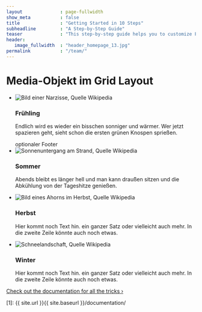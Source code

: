 ```yaml
---
layout              : page-fullwidth
show_meta           : false
title               : "Getting Started in 10 Steps"
subheadline         : "A Step-by-Step Guide"
teaser              : "This step-by-step guide helps you to customize Feeling Responsive to your needs."
header:
   image_fullwidth  : "header_homepage_13.jpg"
permalink           : "/team/"
---
```


<h1>Media-Objekt im Grid Layout</h1>
<ul class="media">
	<li> <img src="https://wiki.selfhtml.org/images/f/f1/Fr%C3%BChling.png" alt="Bild einer Narzisse, Quelle Wikipedia">
		<h3>Frühling</h3>
		<p>Endlich wird es wieder ein bisschen sonniger und wärmer. Wer jetzt spazieren geht,
			sieht schon die ersten grünen Knospen sprießen. </p>
		<footer> optionaler Footer </footer>
	</li>
	<li> <img src="https://wiki.selfhtml.org/images/8/8f/Sommer.png" alt="Sonnenuntergang am Strand, Quelle Wikipedia">
		<h3>Sommer</h3>
		<p>Abends bleibt es länger hell und man kann draußen sitzen und die Abkühlung von
			der Tageshitze genießen. </p>
	</li>
	<li> <img src="https://wiki.selfhtml.org/images/5/59/Herbst.png" alt="Bild eines Ahorns im Herbst, Quelle Wikipedia">
		<h3>Herbst</h3>
		<p>Hier kommt noch Text hin. ein ganzer Satz oder vielleicht auch mehr. In die zweite
			Zeile könnte auch noch etwas.</p>
	</li>
	<li> <img src="https://wiki.selfhtml.org/images/a/a7/Winter.png" alt="Schneelandschaft, Quelle Wikipedia">
		<h3>Winter</h3>
		<p>Hier kommt noch Text hin. ein ganzer Satz oder vielleicht auch mehr. In die zweite
			Zeile könnte auch noch etwas.</p>
	</li>
</ul>

<a class="radius button small" href="{{ site.url }}{{ site.baseurl }}/documentation/">Check out the documentation for all the tricks ›</a>


 [1]: {{ site.url }}{{ site.baseurl }}/documentation/
